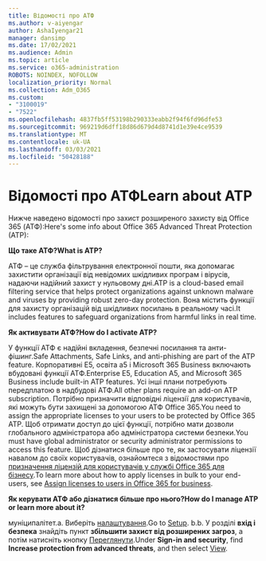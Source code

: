 ```yaml
---
title: Відомості про АТФ
ms.author: v-aiyengar
author: AshaIyengar21
manager: dansimp
ms.date: 17/02/2021
ms.audience: Admin
ms.topic: article
ms.service: o365-administration
ROBOTS: NOINDEX, NOFOLLOW
localization_priority: Normal
ms.collection: Adm_O365
ms.custom:
- "3100019"
- "7522"
ms.openlocfilehash: 4837fb5ff53198b290333eabb2f94f6fd96dfe53
ms.sourcegitcommit: 969219d6dff18d86d679d4d8741d1e39e4ce9539
ms.translationtype: MT
ms.contentlocale: uk-UA
ms.lasthandoff: 03/03/2021
ms.locfileid: "50428188"
---
```

# <a name="learn-about-atp"></a><span data-ttu-id="2f0f4-102">Відомості про АТФ</span><span class="sxs-lookup"><span data-stu-id="2f0f4-102">Learn about ATP</span></span>

<span data-ttu-id="2f0f4-103">Нижче наведено відомості про захист розширеного захисту від Office 365 (АТФ):</span><span class="sxs-lookup"><span data-stu-id="2f0f4-103">Here's some info about Office 365 Advanced Threat Protection (ATP):</span></span>

<span data-ttu-id="2f0f4-104">**Що таке АТФ?**</span><span class="sxs-lookup"><span data-stu-id="2f0f4-104">**What is ATP?**</span></span>

<span data-ttu-id="2f0f4-105">АТФ – це служба фільтрування електронної пошти, яка допомагає захистити організації від невідомих шкідливих програм і вірусів, надаючи надійний захист у нульовому дні.</span><span class="sxs-lookup"><span data-stu-id="2f0f4-105">ATP is a cloud-based email filtering service that helps protect organizations against unknown malware and viruses by providing robust zero-day protection.</span></span> <span data-ttu-id="2f0f4-106">Вона містить функції для захисту організацій від шкідливих посилань в реальному часі.</span><span class="sxs-lookup"><span data-stu-id="2f0f4-106">It includes features to safeguard organizations from harmful links in real time.</span></span>

<span data-ttu-id="2f0f4-107">**Як активувати АТФ?**</span><span class="sxs-lookup"><span data-stu-id="2f0f4-107">**How do I activate ATP?**</span></span>

<span data-ttu-id="2f0f4-108">У функції АТФ є надійні вкладення, безпечні посилання та анти-фішинг.</span><span class="sxs-lookup"><span data-stu-id="2f0f4-108">Safe Attachments, Safe Links, and anti-phishing are part of the ATP feature.</span></span> <span data-ttu-id="2f0f4-109">Корпоративні E5, освіта a5 і Microsoft 365 Business включають вбудовані функції АТФ.</span><span class="sxs-lookup"><span data-stu-id="2f0f4-109">Enterprise E5, Education A5, and Microsoft 365 Business include built-in ATP features.</span></span> <span data-ttu-id="2f0f4-110">Усі інші плани потребують передплатою в надбудові АТФ.</span><span class="sxs-lookup"><span data-stu-id="2f0f4-110">All other plans require an add-on ATP subscription.</span></span> <span data-ttu-id="2f0f4-111">Потрібно призначити відповідні ліцензії для користувачів, які можуть бути захищені за допомогою АТФ Office 365.</span><span class="sxs-lookup"><span data-stu-id="2f0f4-111">You need to assign the appropriate licenses to your users to be protected by Office 365 ATP.</span></span> <span data-ttu-id="2f0f4-112">Щоб отримати доступ до цієї функції, потрібно мати дозволи глобального адміністратора або адміністратора системи безпеки.</span><span class="sxs-lookup"><span data-stu-id="2f0f4-112">You must have global administrator or security administrator permissions to access this feature.</span></span> <span data-ttu-id="2f0f4-113">Щоб дізнатися більше про те, як застосувати ліцензії навалом до своїх користувачів, ознайомтеся з відомостями про [призначення ліцензій для користувачів у службі Office 365 для бізнесу](https://go.microsoft.com/fwlink/?linkid=2093435).</span><span class="sxs-lookup"><span data-stu-id="2f0f4-113">To learn more about how to apply licenses in bulk to your end-users, see [Assign licenses to users in Office 365 for business](https://go.microsoft.com/fwlink/?linkid=2093435).</span></span>

<span data-ttu-id="2f0f4-114">**Як керувати АТФ або дізнатися більше про нього?**</span><span class="sxs-lookup"><span data-stu-id="2f0f4-114">**How do I manage ATP or learn more about it?**</span></span>

<span data-ttu-id="2f0f4-115">муніципалітет.</span><span class="sxs-lookup"><span data-stu-id="2f0f4-115">a.</span></span> <span data-ttu-id="2f0f4-116">Виберіть [налаштування](https://go.microsoft.com/fwlink/p/?linkid=2075721).</span><span class="sxs-lookup"><span data-stu-id="2f0f4-116">Go to [Setup](https://go.microsoft.com/fwlink/p/?linkid=2075721).</span></span>
<span data-ttu-id="2f0f4-117">b.</span><span class="sxs-lookup"><span data-stu-id="2f0f4-117">b.</span></span> <span data-ttu-id="2f0f4-118">У розділі **вхід і безпека** знайдіть пункт **збільшити захист від розширених загроз**, а потім натисніть кнопку [Переглянути](https://go.microsoft.com/fwlink/?linkid=2109302).</span><span class="sxs-lookup"><span data-stu-id="2f0f4-118">Under **Sign-in and security**, find **Increase protection from advanced threats**, and then select [View](https://go.microsoft.com/fwlink/?linkid=2109302).</span></span>
